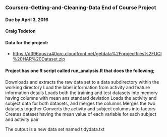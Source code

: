 ### Coursera-Getting-and-Cleaning-Data End of Course Project
#### Due by April 3, 2016
#### Craig Tedeton

#### Data for the project: 
  - https://d396qusza40orc.cloudfront.net/getdata%2Fprojectfiles%2FUCI%20HAR%20Dataset.zip

#### Project has one R script called run_analysis.R that does the following;

Downloads and extracts the raw data set to a data subdirectory within the working directory
Load the label information from activity and feature information details
Loads both the training and test datasets into memory having columns with mean ans standard deviation
Loads the activity and subject data for both datasets, and merges the columns
Merges the two datasets together
Converts the activity and subject columns into factors
Creates dataset having the mean value of each variable for each subject and activity pair

The output is a new data set named tidydata.txt
